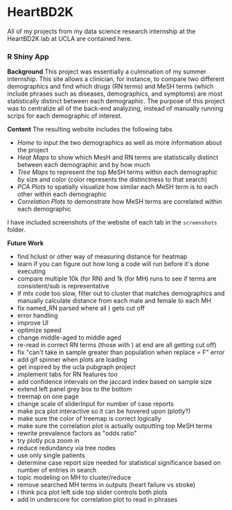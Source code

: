 # HeartBD2K
All of my projects from my data science research internship at the HeartBD2K lab at UCLA are contained here.

### **R Shiny App**

**Background**
This project was essentially a culmination of my summer internship. This site allows a clinician, for instance, to compare two different demographics and find which drugs (RN terms) and MeSH terms (which include phrases such as diseases, demographics, and symptoms) are most statistically distinct between each demographic. The purpose of this project was to centralize all of the back-end analyzing, instead of manually running scrips for each demographic of interest.

**Content**
The resulting website includes the following tabs
- *Home* to input the two demographics as well as more information about the project
- *Heat Maps* to show which MesH and RN terms are statistically distinct between each demographic and by how much
- *Tree Maps* to represent the top MeSH terms within each demographic by size and color (color represents the distinctness to that search)
- *PCA Plots* to spatially visualize how similar each MeSH term is to each other within each demographic
- *Correlation Plots* to demonstrate how MeSH terms are correlated within each demographic

I have included screenshots of the website of each tab in the `screenshots` folder.

**Future Work**
- find hclust or other way of measuring distance for heatmap
- learn if you can figure out how long a code will run before it's done executing
- compare multiple 10k (for RN) and 1k (for MH) runs to see if terms are consistent/sub is representative
- if mtx code too slow, filter out to cluster that matches demographics and manually calculate distance from each male and female 
to each MH
- fix named_RN parsed where all ) gets cut off
- error handling
- improve UI
- optimize speed
- change middle-aged to middle aged
- re-read in correct RN terms (those with ) at end are all getting cut off)
- fix "can't take in sample greater than population when replace = F" error
- add gif spinner when plots are loading
- get inspired by the ucla pubgraph project
- implement tabs for RN features too
- add confidence intervals on the jaccard index based on sample size
- extend left panel grey box to the bottom
- treemap on one page
- change scale of sliderInput for number of case reports
- make pca plot interactive so it can be hovered upon (plotly?)
- make sure the color of treemap is correct logically
- make sure the correlation plot is actually outputting top MeSH terms
- rewrite prevalence factors as "odds ratio"
- try plotly pca zoom in
- reduce redundancy via tree nodes
- use only single patients
- determine case report size needed for statistical significance based on number of entries in search
- topic modeling on MH to cluster/reduce
- remove searched MH terms in outputs (heart failure vs stroke)
- i think pca plot left side top slider controls both plots
- add in underscore for correlation plot to read in phrases
